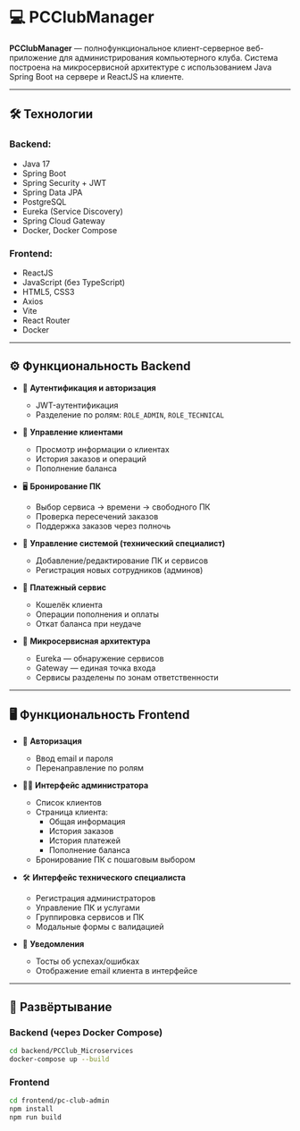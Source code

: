 # 💻 PCClubManager

**PCClubManager** — полнофункциональное клиент-серверное веб-приложение для администрирования компьютерного клуба. Система построена на микросервисной архитектуре с использованием Java Spring Boot на сервере и ReactJS на клиенте.

---

## 🛠️ Технологии

### Backend:
- Java 17  
- Spring Boot  
- Spring Security + JWT  
- Spring Data JPA  
- PostgreSQL  
- Eureka (Service Discovery)  
- Spring Cloud Gateway  
- Docker, Docker Compose  

### Frontend:
- ReactJS  
- JavaScript (без TypeScript)  
- HTML5, CSS3  
- Axios  
- Vite  
- React Router  
- Docker  

---

## ⚙️ Функциональность Backend

- 🔐 **Аутентификация и авторизация**
  - JWT-аутентификация
  - Разделение по ролям: `ROLE_ADMIN`, `ROLE_TECHNICAL`

- 👥 **Управление клиентами**
  - Просмотр информации о клиентах
  - История заказов и операций
  - Пополнение баланса

- 🖥️ **Бронирование ПК**
  - Выбор сервиса → времени → свободного ПК
  - Проверка пересечений заказов
  - Поддержка заказов через полночь

- 🧰 **Управление системой (технический специалист)**
  - Добавление/редактирование ПК и сервисов
  - Регистрация новых сотрудников (админов)

- 💸 **Платежный сервис**
  - Кошелёк клиента
  - Операции пополнения и оплаты
  - Откат баланса при неудаче

- 🔗 **Микросервисная архитектура**
  - Eureka — обнаружение сервисов
  - Gateway — единая точка входа
  - Сервисы разделены по зонам ответственности

---

## 🖥️ Функциональность Frontend

- 🔑 **Авторизация**
  - Ввод email и пароля
  - Перенаправление по ролям

- 🧑‍💼 **Интерфейс администратора**
  - Список клиентов
  - Страница клиента:
    - Общая информация
    - История заказов
    - История платежей
    - Пополнение баланса
  - Бронирование ПК с пошаговым выбором

- 🛠️ **Интерфейс технического специалиста**
  - Регистрация администраторов
  - Управление ПК и услугами
  - Группировка сервисов и ПК
  - Модальные формы с валидацией

- 🔔 **Уведомления**
  - Тосты об успехах/ошибках
  - Отображение email клиента в интерфейсе

---

## 🚀 Развёртывание

### Backend (через Docker Compose)
```bash
cd backend/PCClub_Microservices
docker-compose up --build
```
### Frontend 
```bash
cd frontend/pc-club-admin
npm install
npm run build
```